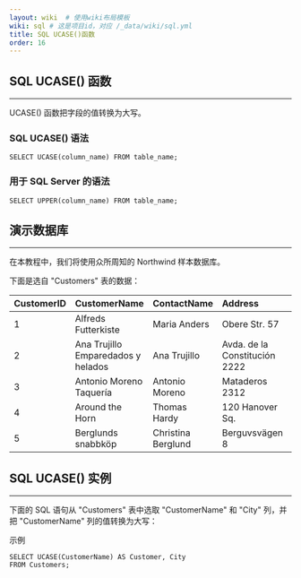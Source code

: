 ```yaml
---
layout: wiki  # 使用wiki布局模板
wiki: sql # 这是项目id，对应 /_data/wiki/sql.yml
title: SQL UCASE()函数
order: 16
---
```


## SQL UCASE() 函数

------

UCASE() 函数把字段的值转换为大写。

### SQL UCASE() 语法

```
SELECT UCASE(column_name) FROM table_name;
```

### 用于 SQL Server 的语法

```
SELECT UPPER(column_name) FROM table_name;
```

## 演示数据库

------

在本教程中，我们将使用众所周知的 Northwind 样本数据库。

下面是选自 "Customers" 表的数据：

| CustomerID | CustomerName                       | ContactName        | Address                       | City        | PostalCode | Country |
| :--------- | :--------------------------------- | :----------------- | :---------------------------- | :---------- | :--------- | :------ |
| 1          | Alfreds Futterkiste                | Maria Anders       | Obere Str. 57                 | Berlin      | 12209      | Germany |
| 2          | Ana Trujillo Emparedados y helados | Ana Trujillo       | Avda. de la Constitución 2222 | México D.F. | 05021      | Mexico  |
| 3          | Antonio Moreno Taquería            | Antonio Moreno     | Mataderos 2312                | México D.F. | 05023      | Mexico  |
| 4          | Around the Horn                    | Thomas Hardy       | 120 Hanover Sq.               | London      | WA1 1DP    | UK      |
| 5          | Berglunds snabbköp                 | Christina Berglund | Berguvsvägen 8                | Luleå       | S-958 22   | Sweden  |

## SQL UCASE() 实例

------

下面的 SQL 语句从 "Customers" 表中选取 "CustomerName" 和 "City" 列，并把 "CustomerName" 列的值转换为大写：

示例

```
SELECT UCASE(CustomerName) AS Customer, City
FROM Customers;
```


